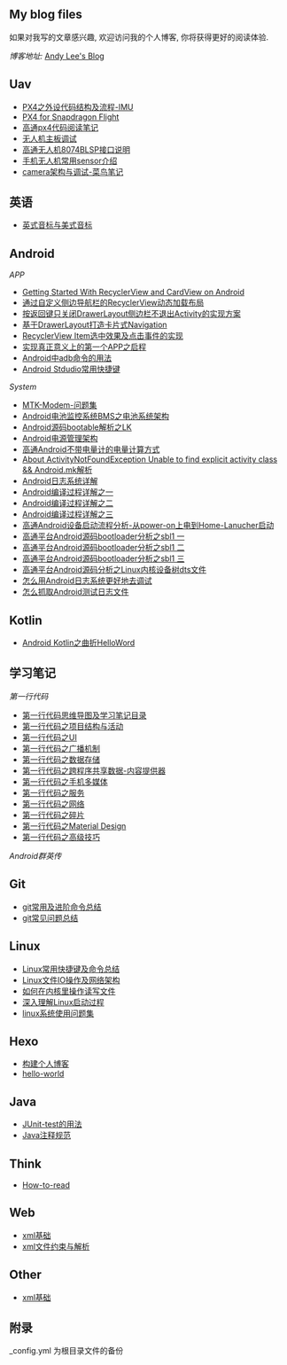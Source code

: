 ## My blog files
如果对我写的文章感兴趣, 欢迎访问我的个人博客, 你将获得更好的阅读体验.

*博客地址:* [Andy Lee's Blog](http://huaqianlee.github.io)

Uav
-----------
- [PX4之外设代码结构及流程-IMU](_posts/Uav/px4-imu-mpu9250-code-structure.md)
- [PX4 for Snapdragon Flight](_posts/Uav/PX4-for-Snapdragon-Flight.md)
- [高通px4代码阅读笔记](_posts/Uav/qualcomm-px4-code-reading-note.md)
- [无人机主板调试](_posts/Uav/uav-board-debugging.md)
- [高通无人机8074BLSP接口说明](_posts/Uav/Qualcomm-uav-blsp-port.md)
- [手机无人机常用sensor介绍](_posts/Uav/mobile-and-uav-sensors.md)
- [camera架构与调试-菜鸟笔记](_posts/Uav/camera-arch-and-tunning-rookie-note.md)

英语
-----------
- [英式音标与美式音标]((_posts/English/Americal-and-english-phonetic.md))

Android
-----------
*APP*
- [Getting Started With RecyclerView and CardView on Android](_posts/Android/Getting-Started-With-RecyclerView-and-CardView-on-Android.md)
- [通过自定义侧边导航栏的RecyclerView动态加载布局](_posts/Android/Dynamic-loading-layout-by-recyclerview-item.md)
- [按返回键只关闭DrawerLayout侧边栏不退出Activity的实现方案](_posts/Android/hides-navigation-in-drawerlayou.md)
- [基于DrawerLayout打造卡片式Navigation](_posts/Android/the-card-navigation-base-on-drawerlayout.md)
- [RecyclerView Item选中效果及点击事件的实现](_posts/Android/the-selected-effect-of-recyclerview-item.md)   
- [实现真正意义上的第一个APP之启程](_posts/Android/实现真正意义上的第一个APP之启程.md)
- [Android中adb命令的用法](_posts/Android/Android中adb-Android-Debug-Bridge-命令的用法.md)
- [Android Stdudio常用快捷键](_posts/Android/Android-Stdudio-Linux-windows-mac常用快捷键.md)
 
*System*
- [MTK-Modem-问题集](_posts/Android/MTK-Modem-问题集.md)
- [Android电池监控系统BMS之电池系统架构](_posts/Android/Android电池监控系统-BMS-之电池系统架构.md)
- [Android源码bootable解析之LK](./_posts/Android/Android源码bootable解析之LK-bootloader-little-kernel.md)
- [Android电源管理架构](_posts/Android/Android电源管理架构.md)
- [高通Android不带电量计的电量计算方式](_posts/Android/高通Android不带电量计的电量计算方式.md)
- [About ActivityNotFoundException Unable to find explicit activity class && Android.mk解析](_posts/Android/About-ActivityNotFoundException-Unable-to-find-explicit-activity-class-Android-mk解析.md)
- [Android日志系统详解](_posts/Android/Android-Logging-system-Android日志系统详解.md)
- [Android编译过程详解之一](_posts/Android/Android编译过程详解之一.md)
- [Android编译过程详解之二](_posts/Android/Android编译过程详解之二.md)
- [Android编译过程详解之三](_posts/Android/Android编译过程详解之三.md)
- [高通Android设备启动流程分析-从power-on上电到Home-Lanucher启动](_posts/Android/高通Android设备启动流程分析-从power-on上电到Home-Lanucher启动.md)
- [高通平台Android源码bootloader分析之sbl1 一](_posts/Android/高通平台Android源码bootloader分析之sbl1-一.md)
- [高通平台Android源码bootloader分析之sbl1 二](_posts/Android/高通平台Android源码bootloader分析之sbl1-二.md)
- [高通平台Android源码bootloader分析之sbl1 三](_posts/Android/高通平台Android源码bootloader分析之sbl1-三.md)
- [高通平台Android源码分析之Linux内核设备树dts文件](_posts/Android/高通平台Android源码分析之Linux内核设备树-DT-Device-Tree-dts文件.md)
- [怎么用Android日志系统更好地去调试](_posts/Android/怎么用Android日志系统更好地去调试-How-to-debug-with-Android-logging.md)
- [怎么抓取Android测试日志文件](_posts/Android/怎么抓取Android测试日志文件-How-to-get-android-log-file.md)

Kotlin
-----------
- [Android Kotlin之曲折HelloWord](_posts/Kotlin/Kotlin-HElloWorld.md)


学习笔记
----------------
*第一行代码*
- [第一行代码思维导图及学习笔记目录](_posts/FirstCode/The-departure-of-FirstCode-learning-notes.md)
- [第一行代码之项目结构与活动](_posts/FirstCode/FirstCode-learning-note-project-structure-and-activity.md)
- [第一行代码之UI](http://huaqianlee.github.io/2017/03/25/FirstCode/firstcode-note-UI/)
- [第一行代码之广播机制](http://huaqianlee.github.io/2017/03/25/FirstCode/FirstCode-Broadcast-Receiver/)
- [第一行代码之数据存储](_posts/FirstCode/FirstCode-data-storage/)
- [第一行代码之跨程序共享数据-内容提供器](_posts/FirstCode/FirstCode-Content-Provider/)
- [第一行代码之手机多媒体](_posts/FirstCode/FirstCode-media/)
- [第一行代码之服务](_posts/FirstCode/FirstCode-Service/)
- [第一行代码之网络](_posts/FirstCode/FirstCode-Network/)
- [第一行代码之碎片](_posts/FirstCode/FirstCode-Fragment/)
- [第一行代码之Material Design](_posts/FirstCode/FirstCode-Material-Design/)
- [第一行代码之高级技巧](_posts/FirstCode/FirstCode-advanced-skills/)

*Android群英传*

Git
-----------
- [git常用及进阶命令总结](_posts/Git/git常用及进阶命令总结.md)
- [git常见问题总结](_posts/Git/git-experence.md)

Linux
-----------
- [Linux常用快捷键及命令总结](_posts/Linux/Linux常用快捷键及命令总结.md)
- [Linux文件IO操作及网络架构](_posts/Linux/Linux文件IO操作及网络架构.md)
- [如何在内核里操作读写文件](_posts/Linux/如何在内核里操作读写文件-create-open-read-write.md)
- [深入理解Linux启动过程](_posts/Linux/深入理解Linux启动过程.md)
- [linux系统使用问题集](_posts/Linux/linux-problem-set.md)

Hexo
-----------
- [构建个人博客](_posts/Hexo/build-person-blog-with-hexo.md)
- [hello-world](_posts/Hexo/hello-world.md)

Java
-----------
- [JUnit-test的用法](_posts/Java/JUnit-test的用法.md)
- [Java注释规范](_posts/Java/The-document-convetions-for-Java.md)

Think
-----------
- [How-to-read](_posts/Think/How-to-read.md)

Web
-----------
- [xml基础](_posts/Web/xml基础.md)
- [xml文件约束与解析](_posts/Web/xml文件约束与解析.md)

Other
-----------
- [xml基础](_posts/other/MDB-ICP-protocol.md)


## 附录
_config.yml 为根目录文件的备份

